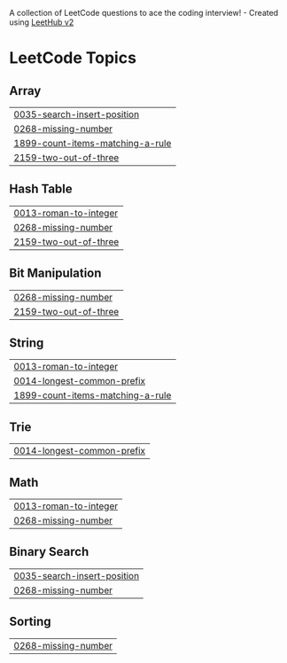 A collection of LeetCode questions to ace the coding interview! - Created using [LeetHub v2](https://github.com/arunbhardwaj/LeetHub-2.0)
<!---LeetCode Topics Start-->
# LeetCode Topics
## Array
|  |
| ------- |
| [0035-search-insert-position](https://github.com/MuhammedAfsalCP/Leet_code/tree/master/0035-search-insert-position) |
| [0268-missing-number](https://github.com/MuhammedAfsalCP/Leet_code/tree/master/0268-missing-number) |
| [1899-count-items-matching-a-rule](https://github.com/MuhammedAfsalCP/Leet_code/tree/master/1899-count-items-matching-a-rule) |
| [2159-two-out-of-three](https://github.com/MuhammedAfsalCP/Leet_code/tree/master/2159-two-out-of-three) |
## Hash Table
|  |
| ------- |
| [0013-roman-to-integer](https://github.com/MuhammedAfsalCP/Leet_code/tree/master/0013-roman-to-integer) |
| [0268-missing-number](https://github.com/MuhammedAfsalCP/Leet_code/tree/master/0268-missing-number) |
| [2159-two-out-of-three](https://github.com/MuhammedAfsalCP/Leet_code/tree/master/2159-two-out-of-three) |
## Bit Manipulation
|  |
| ------- |
| [0268-missing-number](https://github.com/MuhammedAfsalCP/Leet_code/tree/master/0268-missing-number) |
| [2159-two-out-of-three](https://github.com/MuhammedAfsalCP/Leet_code/tree/master/2159-two-out-of-three) |
## String
|  |
| ------- |
| [0013-roman-to-integer](https://github.com/MuhammedAfsalCP/Leet_code/tree/master/0013-roman-to-integer) |
| [0014-longest-common-prefix](https://github.com/MuhammedAfsalCP/Leet_code/tree/master/0014-longest-common-prefix) |
| [1899-count-items-matching-a-rule](https://github.com/MuhammedAfsalCP/Leet_code/tree/master/1899-count-items-matching-a-rule) |
## Trie
|  |
| ------- |
| [0014-longest-common-prefix](https://github.com/MuhammedAfsalCP/Leet_code/tree/master/0014-longest-common-prefix) |
## Math
|  |
| ------- |
| [0013-roman-to-integer](https://github.com/MuhammedAfsalCP/Leet_code/tree/master/0013-roman-to-integer) |
| [0268-missing-number](https://github.com/MuhammedAfsalCP/Leet_code/tree/master/0268-missing-number) |
## Binary Search
|  |
| ------- |
| [0035-search-insert-position](https://github.com/MuhammedAfsalCP/Leet_code/tree/master/0035-search-insert-position) |
| [0268-missing-number](https://github.com/MuhammedAfsalCP/Leet_code/tree/master/0268-missing-number) |
## Sorting
|  |
| ------- |
| [0268-missing-number](https://github.com/MuhammedAfsalCP/Leet_code/tree/master/0268-missing-number) |
<!---LeetCode Topics End-->